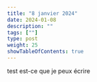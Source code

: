```yaml
---
title: "8 janvier 2024"
date: 2024-01-08
description: ""
tags: [""]
type: post
weight: 25
showTableOfContents: true
---
```


test est-ce que je peux écrire